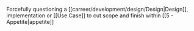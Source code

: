 Forcefully questioning a [[carreer/development/design/Design|Design]], implementation or [[Use Case]] to cut scope and finish within [[5 - Appetite|appetite]]
